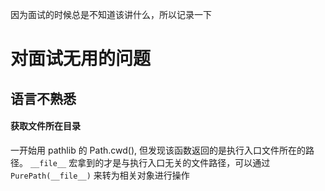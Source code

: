 因为面试的时候总是不知道该讲什么，所以记录一下

# 对面试无用的问题
## 语言不熟悉
#### 获取文件所在目录
一开始用 pathlib 的 Path.cwd(), 但发现该函数返回的是执行入口文件所在的路径。
`__file__` 宏拿到的才是与执行入口无关的文件路径，可以通过 `PurePath(__file__)` 来转为相关对象进行操作